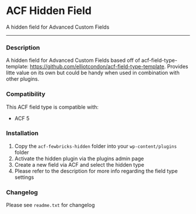 # ACF Hidden Field

A hidden field for Advanced Custom Fields

-----------------------

### Description

A hidden field for Advanced Custom Fields based off of acf-field-type-template: https://github.com/elliotcondon/acf-field-type-template. Provides litte value on its own but could be handy when used in combination with other plugins.

### Compatibility

This ACF field type is compatible with:
* ACF 5

### Installation

1. Copy the `acf-fewbricks-hidden` folder into your `wp-content/plugins` folder
2. Activate the hidden plugin via the plugins admin page
3. Create a new field via ACF and select the hidden type
4. Please refer to the description for more info regarding the field type settings

### Changelog
Please see `readme.txt` for changelog
